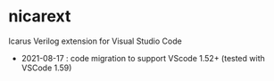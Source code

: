 # nicarext
Icarus Verilog extension for Visual Studio Code

- 2021-08-17 : code migration to support VScode 1.52+ (tested with VSCode 1.59)
